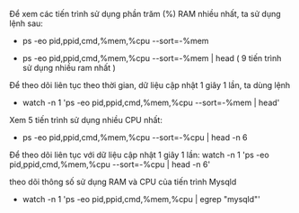 Để xem các tiến trình sử dụng phần trăm (%) RAM nhiều nhất, ta sử dụng lệnh sau:
-  ps -eo pid,ppid,cmd,%mem,%cpu --sort=-%mem

- ps -eo pid,ppid,cmd,%mem,%cpu --sort=-%mem | head ( 9 tiến trình sử dụng nhiều ram nhất )

Để theo dõi liên tục theo thời gian, dữ liệu cập nhật 1 giây 1 lần, ta dùng lệnh

- watch -n 1 'ps -eo pid,ppid,cmd,%mem,%cpu --sort=-%mem | head'

Xem 5 tiến trình sử dụng nhiều CPU nhất:

- ps -eo pid,ppid,cmd,%mem,%cpu --sort=-%cpu | head -n 6

Để theo dõi liên tục với dữ liệu cập nhật 1 giây 1 lần:
watch -n 1 'ps -eo pid,ppid,cmd,%mem,%cpu --sort=-%cpu | head -n 6'

theo dõi thông số sử dụng RAM và CPU của tiến trình Mysqld

 -  watch -n 1 'ps -eo pid,ppid,cmd,%mem,%cpu | egrep "mysqld"'
